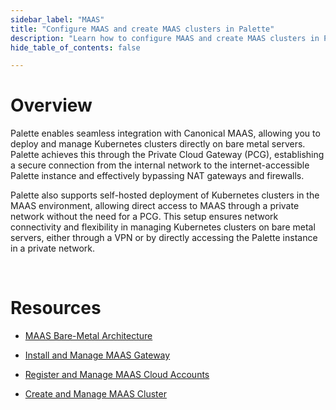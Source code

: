 ```yaml
---
sidebar_label: "MAAS"
title: "Configure MAAS and create MAAS clusters in Palette"
description: "Learn how to configure MAAS and create MAAS clusters in Palette"
hide_table_of_contents: false

---
```




# Overview

Palette enables seamless integration with Canonical MAAS, allowing you to deploy and manage Kubernetes clusters directly on bare metal servers. Palette achieves this through the Private Cloud Gateway (PCG), establishing a secure connection from the internal network to the internet-accessible Palette instance and effectively bypassing NAT gateways and firewalls.


Palette also supports self-hosted deployment of Kubernetes clusters in the MAAS environment, allowing direct access to MAAS through a private network without the need for a PCG. This setup ensures network connectivity and flexibility in managing Kubernetes clusters on bare metal servers, either through a VPN or by directly accessing the Palette instance in a private network.

<br />





# Resources

- [MAAS Bare-Metal Architecture](/clusters/data-center/maas/architecture)


- [Install and Manage MAAS Gateway](/clusters/data-center/maas/install-manage-maas-pcg)


- [Register and Manage MAAS Cloud Accounts](/clusters/data-center/maas/register-manage-maas-cloud-accounts)


- [Create and Manage MAAS Cluster](/clusters/data-center/maas/create-manage-maas-clusters)


<br />
<br />

